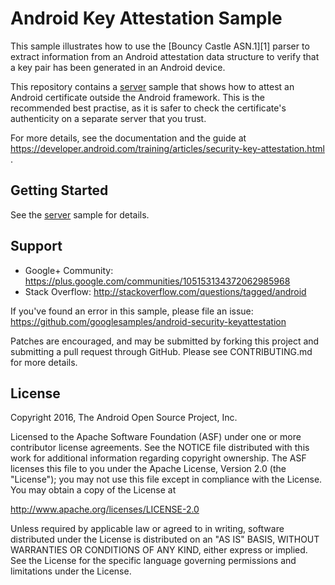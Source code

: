Android Key Attestation Sample
===================================

This sample illustrates how to use the [Bouncy Castle ASN.1][1] parser to extract information
from an Android attestation data structure to verify that a key pair has been
generated in an Android device. 

This repository contains a [server](server/) sample that shows how to attest an Android certificate
outside the Android framework. This is the recommended best practise, as it is safer to check the
certificate's authenticity on a separate server that you trust.

For more details, see the documentation and the guide at 
https://developer.android.com/training/articles/security-key-attestation.html .


Getting Started
---------------

See the [server](server/) sample for details.

Support
-------

- Google+ Community: https://plus.google.com/communities/105153134372062985968
- Stack Overflow: http://stackoverflow.com/questions/tagged/android

If you've found an error in this sample, please file an issue:
https://github.com/googlesamples/android-security-keyattestation

Patches are encouraged, and may be submitted by forking this project and
submitting a pull request through GitHub. Please see CONTRIBUTING.md for more details.

License
-------

Copyright 2016, The Android Open Source Project, Inc.

Licensed to the Apache Software Foundation (ASF) under one or more contributor
license agreements. See the NOTICE file distributed with this work for
additional information regarding copyright ownership. The ASF licenses this
file to you under the Apache License, Version 2.0 (the "License"); you may not
use this file except in compliance with the License. You may obtain a copy of
the License at

http://www.apache.org/licenses/LICENSE-2.0

Unless required by applicable law or agreed to in writing, software
distributed under the License is distributed on an "AS IS" BASIS, WITHOUT
WARRANTIES OR CONDITIONS OF ANY KIND, either express or implied. See the
License for the specific language governing permissions and limitations under
the License.